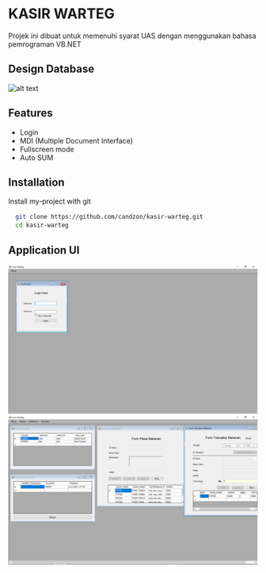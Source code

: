 
# KASIR WARTEG

Projek ini dibuat untuk memenuhi syarat UAS dengan menggunakan bahasa pemrograman VB.NET


## Design Database
![alt text]([https://github.com/candzon/kasir-warteg/blob/master/img/formlogin.PNG](https://github.com/candzon/kasir-warteg/blob/master/img/erd-dbkasir.png))


## Features

- Login
- MDI (Multiple Document Interface)
- Fullscreen mode
- Auto SUM


## Installation

Install my-project with git

```bash
  git clone https://github.com/candzon/kasir-warteg.git
  cd kasir-warteg
```

## Application UI
![alt text](https://github.com/candzon/kasir-warteg/blob/master/img/formlogin.PNG)
![alt text](https://github.com/candzon/kasir-warteg/blob/master/img/sample.PNG)
